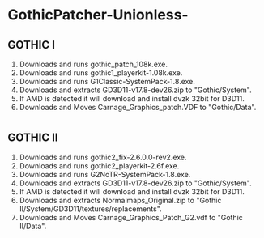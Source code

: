 # GothicPatcher-Unionless-

## GOTHIC I

1. Downloads and runs gothic_patch_108k.exe.
2. Downloads and runs gothic1_playerkit-1.08k.exe.
3. Downloads and runs G1Classic-SystemPack-1.8.exe.
4. Downloads and extracts GD3D11-v17.8-dev26.zip to "Gothic/System".
5. If AMD is detected it will download and install dvzk 32bit for D3D11.
6. Downloads and Moves Carnage_Graphics_patch.VDF to "Gothic/Data".

#

## GOTHIC II

1. Downloads and runs gothic2_fix-2.6.0.0-rev2.exe.
2. Downloads and runs gothic2_playerkit-2.6f.exe.
3. Downloads and runs G2NoTR-SystemPack-1.8.exe.
4. Downloads and extracts GD3D11-v17.8-dev26.zip to "Gothic/System".
5. If AMD is detected it will download and install dvzk 32bit for D3D11.
6. Downloads and extracts Normalmaps_Original.zip to "Gothic II/System/GD3D11/textures/replacements".
7. Downloads and Moves Carnage_Graphics_Patch_G2.vdf to "Gothic II/Data".



